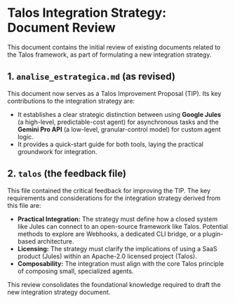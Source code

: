 # Talos Integration Strategy: Document Review

This document contains the initial review of existing documents related to the Talos framework, as part of formulating a new integration strategy.

## 1. `analise_estrategica.md` (as revised)

This document now serves as a Talos Improvement Proposal (TIP). Its key contributions to the integration strategy are:
*   It establishes a clear strategic distinction between using **Google Jules** (a high-level, predictable-cost agent) for asynchronous tasks and the **Gemini Pro API** (a low-level, granular-control model) for custom agent logic.
*   It provides a quick-start guide for both tools, laying the practical groundwork for integration.

## 2. `talos` (the feedback file)

This file contained the critical feedback for improving the TIP. The key requirements and considerations for the integration strategy derived from this file are:
*   **Practical Integration:** The strategy must define how a closed system like Jules can connect to an open-source framework like Talos. Potential methods to explore are Webhooks, a dedicated CLI bridge, or a plugin-based architecture.
*   **Licensing:** The strategy must clarify the implications of using a SaaS product (Jules) within an Apache-2.0 licensed project (Talos).
*   **Composability:** The integration must align with the core Talos principle of composing small, specialized agents.

This review consolidates the foundational knowledge required to draft the new integration strategy document.
